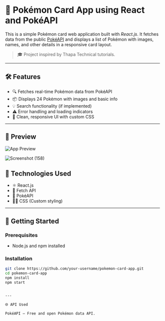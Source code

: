 # 🧩 Pokémon Card App using React and PokéAPI

This is a simple Pokémon card web application built with *React.js*. It fetches data from the public [PokéAPI](https://pokeapi.co/) and displays a list of Pokémon with images, names, and other details in a responsive card layout.

> 🎓 Project inspired by Thapa Technical tutorials.

---

## 🛠 Features

- 🔍 Fetches real-time Pokémon data from PokéAPI
- 📦 Displays 24 Pokémon with images and basic info
- 💡 Search functionality (if implemented)
- ⚠ Error handling and loading indicators
- 🎨 Clean, responsive UI with custom CSS

---

## 📸 Preview

![App Preview](https://raw.githubusercontent.com/Anushka-bankar/Pokemon_Cards/main/preview.png)

![Screenshot (158)](https://github.com/user-attachments/assets/15a52df0-5857-42fc-aeff-41513493272f)



## 🚀 Technologies Used

- ⚛ React.js
- 📡 Fetch API
- 🧩 PokéAPI
- 🧑‍🎨 CSS (Custom styling)

---

## 📁 Getting Started

### Prerequisites

- Node.js and npm installed

### Installation

```bash
git clone https://github.com/your-username/pokemon-card-app.git
cd pokemon-card-app
npm install
npm start


---

🌐 API Used

PokéAPI — Free and open Pokémon data API.
